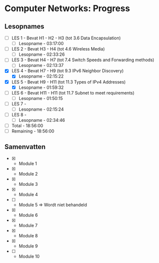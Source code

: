# Computer Networks: Progress


## Lesopnames

- [ ] LES 1 - Bevat H1 - H2 - H3 (tot 3.6 Data Encapsulation)
    - [ ] Lesopname - 03:17:00
- [ ] LES 2 - Bevat H3 - H4 (tot 4.6 Wireless Media)
    - [ ] Lesopname - 02:33:26
- [ ] LES 3 - Bevat H4 - H7 (tot 7.4 Switch Speeds and Forwarding methods)
    - [ ] Lesopname - 02:13:37
- [x] LES 4 - Bevat H7 - H9 (tot 9.3 IPv6 Neighbor Discovery)
    - [x] Lesopname - 02:15:22    
- [x] LES 5 - Bevat H9 - H11 (tot 11.3 Types of IPv4 Addresses)
    - [x] Lesopname - 01:59:32
- [ ] LES 6 - Bevat H11 - H11 (tot 11.7 Subnet to meet requirements)
    - [ ] Lesopname - 01:50:15
- [ ] LES 7 - 
    - [ ] Lesopname - 02:15:24
- [ ] LES 8 - 
    - [ ] Lesopname - 02:34:46

- [ ] Total - 18:56:00
- [ ] Remaining - 18:56:00

## Samenvatten

- [x] - Module 1
- [x] - Module 2
- [x] - Module 3
- [x] - Module 4
- [ ] - Module 5 => Wordt niet behandeld
- [x] - Module 6
- [x] - Module 7
- [x] - Module 8
- [x] - Module 9
- [ ] - Module 10